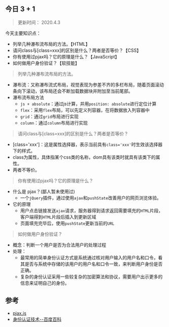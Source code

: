 ## 今日 3 + 1
> 更新时间： 2020.4.3

今天主要知识点：
* 列举几种瀑布流布局的方法。【HTML】
* 请问class与[class=xxx]的区别是什么？两者是否等价？【CSS】
* 你有使用过pjax吗？它的原理是什么？【JavaScript】
* 如何做用户身份验证？【软技能】

> 列举几种瀑布流布局的方法。
* 瀑布流：又称瀑布流式布局，视觉表现为参差不齐的多栏布局，随着页面滚动条向下滚动，该布局还会不断加载数据块并附加至当前尾部。
* 瀑布流布局方法
  * `js + absolute`：通过js计算，并用`position: absolute`进行定位计算
  * `flex`：采用`flex`布局，可以先定义列容器，在将数据放入列容器中
  * `grid`：通过`grid`布局进行实现
  * `column`：通过`column`布局进行实现

> 请问class与[class=xxx]的区别是什么？两者是否等价？
* [class='xxx']：这是属性选择器，表示当前具有`class='xxx'`时生效该选择器下的样式。
* class为属性，具体指某个css类的名称，dom具有该类时就具有该类下的属性。
* 两者不等价。

> 你有使用过pjax吗？它的原理是什么？
* 什么是 pjax？(鄙人暂未使用过)
  * 一个`jQuery`插件，通过使用`ajax`和`pushState`改善用户的网页浏览体验。
* 它的原理
  * 用户点击链接发送`ajax`请求，服务器得到请求返回需要填充的`HTML`片段，客户端得到`HTML`片段后插入到更新区域
  * 页面填充完毕后，使用`pushState`更新当前的`URL`

> 如何做用户身份验证？
* 概念：判断一个用户是否为合法用户的处理过程
* 处理：
  * 最常用的简单身份认证方式是系统通过核对用户输入的用户名和口令，看其是否与系统中存储的该用户的用户名和口令一致，来判断用户身份是否正确。
  * 复杂的身份认证采用一些较复杂的加密算法和协议，需要用户出示更多的信息来证明自己的身份。
## 参考
* [pjax.js](https://github.com/defunkt/jquery-pjax)
* [身份认证技术--百度百科](https://baike.baidu.com/item/%E8%BA%AB%E4%BB%BD%E8%AE%A4%E8%AF%81%E6%8A%80%E6%9C%AF/1897549)